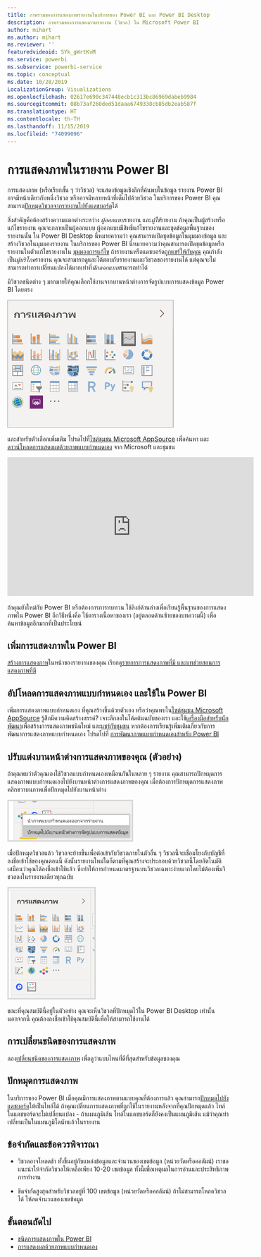 ```yaml
---
title: ภาพรวมของการแสดงภาพรายงานในบริการของ Power BI และ Power BI Desktop
description: ภาพรวมของการแสดงภาพรายงาน (วิชวล) ใน Microsoft Power BI
author: mihart
ms.author: mihart
ms.reviewer: ''
featuredvideoid: SYk_gWrtKvM
ms.service: powerbi
ms.subservice: powerbi-service
ms.topic: conceptual
ms.date: 10/28/2019
LocalizationGroup: Visualizations
ms.openlocfilehash: 02617e690c347448ecb1c313bc86969dabeb9984
ms.sourcegitcommit: 08b73af260ded51daaa6749338cb85db2eab587f
ms.translationtype: HT
ms.contentlocale: th-TH
ms.lasthandoff: 11/15/2019
ms.locfileid: "74099096"
---
```

# <a name="visualizations-in-power-bi-reports"></a>การแสดงภาพในรายงาน Power BI

การแสดงภาพ (หรือเรียกสั้น ๆ ว่าวิชวล) จะแสดงข้อมูลเชิงลึกที่ค้นพบในข้อมูล รายงาน Power BI อาจมีหน้าเดียวกับหนึ่งวิชวล หรืออาจมีหลายหน้าที่เต็มไปด้วยวิชวล ในบริการของ Power BI คุณสามารถ[ปักหมุดวิชวลจากรายงานไปยังแดชบอร์ด](../service-dashboard-pin-tile-from-report.md)ได้

สิ่งสำคัญคือต้องสร้างความแตกต่างระหว่าง *ผู้ออกแบบ*รายงาน และ*ผู้ใช้*รายงาน  ถ้าคุณเป็นผู้สร้างหรือแก้ไขรายงาน คุณจะกลายเป็นผู้ออกแบบ  ผู้ออกแบบมีสิทธิ์แก้ไขรายงานและชุดข้อมูลพื้นฐานของรายงานนั้น ใน Power BI Desktop นี่หมายความว่า คุณสามารถเปิดชุดข้อมูลในมุมมองข้อมูล และสร้างวิชวลในมุมมองรายงาน ในบริการของ Power BI นี่หมายความว่าคุณสามารถเปิดชุดข้อมูลหรือรายงานในตัวแก้ไขรายงานใน [มุมมองการแก้ไข](../consumer/end-user-reading-view.md) ถ้ารายงานหรือแดชบอร์ด[ถูกแชร์ให้กับคุณ](../consumer/end-user-shared-with-me.md) คุณกำลังเป็น*ผู้บริโภค*รายงาน คุณจะสามารถดูและโต้ตอบกับรายงานและวิชวลของรายงานได้ แต่คุณจะไม่สามารถทำการเปลี่ยนแปลงได้มากเท่าที่*นักออกแบบ*สามารถทำได้

มีวิชวลชนิดต่าง ๆ มากมายให้คุณเลือกใช้งานจากบานหน้าต่างการจัดรูปแบบการแสดงข้อมูล Power BI โดยตรง

![บานหน้าต่างที่มีไอคอนสำหรับการจัดรูปแบบการแสดงข้อมูลแต่ละชนิด](media/power-bi-report-visualizations/power-bi-icons.png)

และสำหรับตัวเลือกเพิ่มเติม โปรดไปที่[ไซต์ชุมชน Microsoft AppSource](https://appsource.microsoft.com) เพื่อค้นหา และ[ดาวน์โหลด](https://appsource.microsoft.com/marketplace/apps?page=1&product=power-bi-visuals)[การแสดงผลด้วยภาพแบบกำหนดเอง](../developer/visuals/custom-visual-develop-tutorial.md) จาก Microsoft และชุมชน

<iframe width="560" height="315" src="https://www.youtube.com/embed/SYk_gWrtKvM?list=PL1N57mwBHtN0JFoKSR0n-tBkUJHeMP2cP" frameborder="0" allowfullscreen></iframe>


ถ้าคุณยังใหม่กับ Power BI หรือต้องการการทบทวน ใช้ลิงก์ด้านล่างเพื่อเรียนรู้พื้นฐานของการแสดงภาพใน Power BI  อีกวิธีหนึ่งคือ ใช้ตารางเนื้อหาของเรา (อยู่ตลอดด้านซ้ายของบทความนี้) เพื่อค้นหาข้อมูลอีกมากที่เป็นประโยชน์

## <a name="add-a-visualization-in-power-bi"></a>เพิ่มการแสดงภาพใน Power BI

[สร้างการแสดงภาพ](power-bi-report-add-visualizations-i.md)ในหน้าของรายงานของคุณ เรียกดู[รายการการแสดงภาพที่มี และบทช่วยสอนการแสดงภาพที่มี](power-bi-visualization-types-for-reports-and-q-and-a.md) 

## <a name="upload-a-custom-visualization-and-use-it-in-power-bi"></a>อัปโหลดการแสดงภาพแบบกำหนดเอง และใช้ใน Power BI

เพิ่มการแสดงภาพแบบกำหนดเอง ที่คุณสร้างขึ้นด้วยตัวเอง หรือว่าคุณพบใน[ไซต์ชุมชน Microsoft AppSource](https://appsource.microsoft.com/marketplace/apps?product=power-bi-visuals) รู้สึกมีความคิดสร้างสรรค์? เจาะลึกลงในโค้ดต้นฉบับของเรา และใช้[เครื่องมือสำหรับนักพัฒนา](../developer/visuals/custom-visual-develop-tutorial.md)เพื่อสร้างการแสดงภาพชนิดใหม่ และ[แชร์กับชุมชน](../developer/office-store.md) หากต้องการเรียนรู้เพิ่มเติมเกี่ยวกับการพัฒนาการแสดงภาพแบบกำหนดเอง โปรดไปที่ [การพัฒนาภาพแบบกำหนดเองสำหรับ Power BI](../developer/visuals/custom-visual-develop-tutorial.md)

## <a name="personalize-your-visualization-pane-preview"></a>ปรับแต่งบานหน้าต่างการแสดงภาพของคุณ (ตัวอย่าง)

ถ้าคุณพบว่าตัวคุณเองใช้วิชวลแบบกำหนดเองเหมือนกันในหลาย ๆ รายงาน คุณสามารถปักหมุดการแสดงภาพแบบกำหนดเองไปยังบานหน้าต่างการแสดงภาพของคุณ เมื่อต้องการปักหมุดการแสดงภาพ คลิกขวาบนภาพเพื่อปักหมุดไปยังบานหน้าต่าง

![ปักหมุดไปยังบานหน้าต่างการแสดงภาพ](media/power-bi-report-visualizations/power-bi-pin-custom-visual-option.png)

เมื่อปักหมุดวิชวลแล้ว วิชวลจะย้ายขึ้นเพื่อต่อเข้ากับวิชวลภายในตัวอื่น ๆ วิชวลนี้จะเชื่อมโยงกับบัญชีที่ลงชื่อเข้าใช้ของคุณตอนนี้ ดังนั้นรายงานใหม่ใดก็ตามที่คุณสร้างจะประกอบด้วยวิชวลนี้โดยอัตโนมัติ เสมือนว่าคุณได้ลงชื่อเข้าใช้แล้ว ซึ่งทำให้การกำหนดมาตรฐานบนวิชวลเฉพาะง่ายมากโดยไม่ต้องเพิ่มวิชวลลงในรายงานเดียวทุกฉบับ

![บานหน้าต่างการแสดงภาพที่ปรับแต่งแล้ว](media/power-bi-report-visualizations/power-bi-personalized-visualization-pane.png)

ขณะที่คุณสมบัตินี้อยู่ในตัวอย่าง คุณจะเห็นวิชวลที่ปักหมุดไว้ใน Power BI Desktop เท่านั้น นอกจากนี้ คุณต้องลงชื่อเข้าใช้คุณสมบัตินี้เพื่อให้สามารถใช้งานได้

## <a name="change-the-visualization-type"></a>การเปลี่ยนชนิดของการแสดงภาพ

ลอง[เปลี่ยนชนิดของการแสดงภาพ](power-bi-report-change-visualization-type.md) เพื่อดูว่าแบบไหนที่ดีที่สุดสำหรับข้อมูลของคุณ

## <a name="pin-the-visualization"></a>ปักหมุดการแสดงภาพ

ในบริการของ Power BI เมื่อคุณมีการแสดงภาพตามแบบคุณที่ต้องการแล้ว คุณสามารถ[ปักหมุดไปยังแดชบอร์ด](../service-dashboard-pin-tile-from-report.md)ให้เป็นไทล์ได้ ถ้าคุณเปลี่ยนการแสดงภาพที่ถูกใช้ในรายงานหลังจากที่คุณปักหมุดแล้ว ไทล์ในแดชบอร์ดจะไม่เปลี่ยนแปลง - ถ้าแผนภูมิเส้น ไทล์ในแดชบอร์ดก็ยังคงเป็นแผนภูมิเส้น แม้ว่าคุณทำเปลี่ยนเป็นในแผนภูมิโดนัทแล้วในรายงาน

## <a name="limitations-and-considerations"></a>ข้อจำกัดและข้อควรพิจารณา
- วิชวลอาจโหลดช้า ทั้งขึ้นอยู่กับแหล่งข้อมูลและจำนวนของเขตข้อมูล (หน่วยวัดหรือคอลัมน์)  เราขอแนะนำให้จำกัดวิชวลให้เหลือเพียง 10-20 เขตข้อมูล ทั้งนี้เพื่อเหตุผลในการอ่านและประสิทธิภาพการทำงาน 

- ขีดจำกัดสูงสุดสำหรับวิชวลอยู่ที่ 100 เขตข้อมูล (หน่วยวัดหรือคอลัมน์) ถ้าไม่สามารถโหลดวิชวลได้ ให้ลดจำนวนของเขตข้อมูล   

## <a name="next-steps"></a>ขั้นตอนถัดไป

* [ชนิดการแสดงภาพใน Power BI](power-bi-visualization-types-for-reports-and-q-and-a.md)
* [การแสดงผลด้วยภาพแบบกำหนดเอง](../developer/power-bi-custom-visuals.md)
